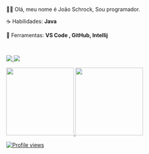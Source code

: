 <p align="left"> 
 👨‍💻 Olá, meu nome é João Schrock, Sou programador.
</p>

<p align="left">
 ☕ Habilidades: <strong>Java</strong>
</p>

<p align="left">
  💼 Ferramentas: <strong>VS Code , GitHub, Intellij</strong>
</p>





<br>

<p align="left">
  <a href="https://www.instagram.com/joaoschrock/" alt="Instagram">
    <img src="https://img.shields.io/badge/-Instagram-6610F2?style=for-the-badge&logo=Instagram&logoColor=FFFFFF&link=https://www.instagram.com/iuricode"/>
  </a>
  
  <a href="https://www.linkedin.com/in/jo%C3%A3o-schrock-b36560209" alt="Linkedin">
    <img src="https://img.shields.io/badge/-Linkedin-6610F2?style=for-the-badge&logo=Linkedin&logoColor=FFFFFF&link=https://www.linkedin.com/in/iuricode"/>
  </a>

</p>
<a href="https://https://github.com/JoaoSchrock">
  <img height="180em" src="https://github-readme-stats.vercel.app/api?username=joaoSchrock&show_icons=true&theme=rose_pine&include_all_commits=true&count_private=true"/>
  <img height="180em" src="https://github-readme-stats.vercel.app/api/top-langs/?username=JoaoSchrock&layout=compact&langs_count=7&theme=rose_pine"/>  
    <p align="left"> <img src="https://komarev.com/ghpvc/?username=joaoschrock&color=yellow" alt="Profile views" /> </p>
    <a href="https://twitter.com/joao_schrock" target="_blank">
  <img align="esquerda" src="https://img.shields.io/badge/-joaoschrock-05122A?



